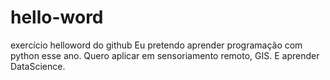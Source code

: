 # hello-word
exercício helloword do github
Eu pretendo aprender programação com python esse ano. Quero aplicar em sensoriamento remoto, GIS. E aprender DataScience.
